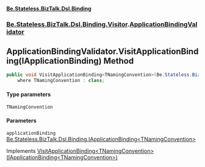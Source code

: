 #### [Be.Stateless.BizTalk.Dsl.Binding](README.md 'README')
### [Be.Stateless.BizTalk.Dsl.Binding.Visitor](Be.Stateless.BizTalk.Dsl.Binding.Visitor.md 'Be.Stateless.BizTalk.Dsl.Binding.Visitor').[ApplicationBindingValidator](ApplicationBindingValidator.md 'Be.Stateless.BizTalk.Dsl.Binding.Visitor.ApplicationBindingValidator')

## ApplicationBindingValidator.VisitApplicationBinding<TNamingConvention>(IApplicationBinding<TNamingConvention>) Method

```csharp
public void VisitApplicationBinding<TNamingConvention>(Be.Stateless.BizTalk.Dsl.Binding.IApplicationBinding<TNamingConvention> applicationBinding)
    where TNamingConvention : class;
```
#### Type parameters

<a name='Be.Stateless.BizTalk.Dsl.Binding.Visitor.ApplicationBindingValidator.VisitApplicationBinding_TNamingConvention_(Be.Stateless.BizTalk.Dsl.Binding.IApplicationBinding_TNamingConvention_).TNamingConvention'></a>

`TNamingConvention`
#### Parameters

<a name='Be.Stateless.BizTalk.Dsl.Binding.Visitor.ApplicationBindingValidator.VisitApplicationBinding_TNamingConvention_(Be.Stateless.BizTalk.Dsl.Binding.IApplicationBinding_TNamingConvention_).applicationBinding'></a>

`applicationBinding` [Be.Stateless.BizTalk.Dsl.Binding.IApplicationBinding&lt;](IApplicationBinding_TNamingConvention_.md 'Be.Stateless.BizTalk.Dsl.Binding.IApplicationBinding<TNamingConvention>')[TNamingConvention](ApplicationBindingValidator.VisitApplicationBinding_TNamingConvention_(IApplicationBinding_TNamingConvention_).md#Be.Stateless.BizTalk.Dsl.Binding.Visitor.ApplicationBindingValidator.VisitApplicationBinding_TNamingConvention_(Be.Stateless.BizTalk.Dsl.Binding.IApplicationBinding_TNamingConvention_).TNamingConvention 'Be.Stateless.BizTalk.Dsl.Binding.Visitor.ApplicationBindingValidator.VisitApplicationBinding<TNamingConvention>(Be.Stateless.BizTalk.Dsl.Binding.IApplicationBinding<TNamingConvention>).TNamingConvention')[&gt;](IApplicationBinding_TNamingConvention_.md 'Be.Stateless.BizTalk.Dsl.Binding.IApplicationBinding<TNamingConvention>')

Implements [VisitApplicationBinding&lt;TNamingConvention&gt;(IApplicationBinding&lt;TNamingConvention&gt;)](IApplicationBindingVisitor.VisitApplicationBinding_TNamingConvention_(IApplicationBinding_TNamingConvention_).md 'Be.Stateless.BizTalk.Dsl.Binding.IApplicationBindingVisitor.VisitApplicationBinding<TNamingConvention>(Be.Stateless.BizTalk.Dsl.Binding.IApplicationBinding<TNamingConvention>)')